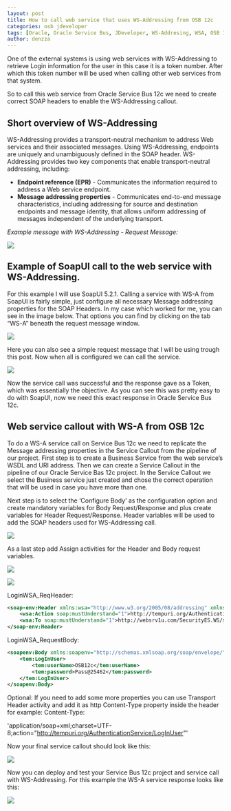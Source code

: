 ```yaml
---
layout: post
title: How to call web service that uses WS-Addressing from OSB 12c
categories: osb jdeveloper
tags: [Oracle, Oracle Service Bus, JDeveloper, WS-Addresing, WSA, OSB 12c, SoapUI]
author: denzza
---
```


One of the external systems is using web services with WS-Addressing to retrieve Login information for the user in this case it is a token number. After which this token number will be used when calling other web services from that system.

So to call this web service from Oracle Service Bus 12c we need to create correct SOAP headers to enable the WS-Addressing callout.

Short overview of WS-Addressing
--------------

WS-Addressing provides a transport-neutral mechanism to address Web services and their associated messages. Using WS-Addressing, endpoints are uniquely and unambiguously defined in the SOAP header.
WS-Addressing provides two key components that enable transport-neutral addressing, including:

+	**Endpoint reference (EPR)** - Communicates the information required to address a Web service endpoint.
+	**Message addressing properties** - Communicates end-to-end message characteristics, including addressing for source and destination endpoints and message identity, that allows uniform addressing of messages independent of the underlying transport.

*Example message with WS-Addressing - Request Message:*

![](/images/2016-12-22-How_to_call_web_service_that_uses_WS-Addressing_from_OSB_12c/WS-AddressingSampleMessage.png)

Example of SoapUI call to the web service with WS-Addressing.
--------------

For this example I will use SoapUI 5.2.1. Calling a service with WS-A from SoapUI is fairly simple, just configure all necessary Message addressing properties for the SOAP Headers. In my case which worked for me, you can see in the image below. That options you can find by clicking on the tab “WS-A” beneath the request message window.

![](/images/2016-12-22-How_to_call_web_service_that_uses_WS-Addressing_from_OSB_12c/WS-AddressingSoapUI.jpg)

Here you can also see a simple request message that I will be using trough this post.
Now when all is configured we can call the service.

![](/images/2016-12-22-How_to_call_web_service_that_uses_WS-Addressing_from_OSB_12c/WS-AddressingSoapUI_Response.jpg)

Now the service call was successful and the response gave as a Token, which was essentially the objective.
As you can see this was pretty easy to do with SoapUI, now we need this exact response in Oracle Service Bus 12c.

Web service callout with WS-A from OSB 12c
--------------

To do a WS-A service call on Service Bus 12c we need to replicate the Message addressing properties in the Service Callout from the pipeline of our project.
First step is to create a Business Service from the web service’s WSDL and URI address. Then we can create a Service Callout in the pipeline of our Oracle Service Bas 12c project. In the Service Callout we select the Business service just created and chose the correct operation that will be used in case you have more than one.

Next step is to select the ‘Configure Body’ as the configuration option and create mandatory variables for Body Request/Response and plus create variables for Header Request/Response. Header variables will be used to add the SOAP headers used for WS-Addressing call.

![](/images/2016-12-22-How_to_call_web_service_that_uses_WS-Addressing_from_OSB_12c/WS-Addressing_OSB12c.jpg)

As a last step add Assign activities for the Header and Body request variables.

![](/images/2016-12-22-How_to_call_web_service_that_uses_WS-Addressing_from_OSB_12c/WS-Addressing_OSB12c_2.jpg)

![](/images/2016-12-22-How_to_call_web_service_that_uses_WS-Addressing_from_OSB_12c/WS-Addressing_OSB12c_3.jpg)

LoginWSA_ReqHeader:

```xml
<soap-env:Header xmlns:wsa="http://www.w3.org/2005/08/addressing" xmlns:soap="http://www.w3.org/2003/05/soap-envelope">
	<wsa:Action soap:mustUnderstand="1">http://tempuri.org/AuthenticationService/LogInUser</wsa:Action>
	<wsa:To soap:mustUnderstand="1">http://websrv1u.com/SecurityES.WS/services/Security.ServiceFacade.AuthenticationService.svc</wsa:To>
</soap-env:Header>
```


LoginWSA_RequestBody:

```xml
<soapenv:Body xmlns:soapenv="http://schemas.xmlsoap.org/soap/envelope/" xmlns:tem="http://tempuri.org/">
	<tem:LogInUser>
	 	<tem:userName>OSB12c</tem:userName>
		<tem:password>Pass@25462</tem:password>
	</tem:LogInUser>
</soapenv:Body>
```

Optional:
If you need to add some more properties you can use Transport Header activity and add it as http Content-Type property inside the header for example:
Content-Type:

'application/soap+xml;charset=UTF-8;action="http://tempuri.org/AuthenticationService/LogInUser"'

Now your final service callout should look like this:

![](/images/2016-12-22-How_to_call_web_service_that_uses_WS-Addressing_from_OSB_12c/WS-Addressing_OSB12c_4.jpg)

Now you can deploy and test your Service Bus 12c project and service call with WS-Addressing.
For this example the WS-A service response looks like this:

![](/images/2016-12-22-How_to_call_web_service_that_uses_WS-Addressing_from_OSB_12c/WS-Addressing_OSB12c_5.jpg)



[1]: http://www.darkroastedblend.com/2007/01/stars-planets-scale-comparison.html
[2]: http://www.complex.com/pop-culture/2013/04/gallery-babies-using-technology/9
[3]: http://www.thatjeffsmith.com/data-modeling/
[4]: http://docs.oracle.com/cd/E37547_01/tutorials/tut_ide/tut_ide.html
[5]: http://www.quickmeme.com/meme/3rkpgw

